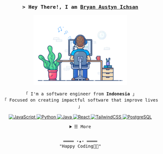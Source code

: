 <!-- Title -->
<h3 align="center">
        <samp>&gt; Hey There!, I am
                <b><a target="_blank" href="https://github.com/Bryan375">Bryan Austyn Ichsan</a></b>
        </samp>
</h3>

<div align="center">
  <img src="https://github.com/Bryan375/Bryan375/blob/032a5fa411585ac349279bcdaf1a5eca6a75f416/dev-working_rounded.gif" href="#" alt="CoDiNg RocKs"  width="60%"/><br> 
</div>


<p align="center">
        <!-- Intro -->
        <samp>
                「 I'm a software engineer from <b>Indonesia</b> 」
                <br>
                「 Focused on creating impactful software that improve lives</b> 」
                <br>
                <br>
        </samp>
        <!-- Technologies -->
        <!-- JavaScript -->
        <a href="https://github.com/Bryan375?tab=repositories" target="_blank"><img alt="JavaScript"
                        src="https://img.shields.io/badge/JavaScript-F7DF1E?style=for-the-badge&logo=javascript&logoColor=black">
        </a>
        <!-- Python -->
        <a href="https://github.com/Bryan375?tab=repositories" target="_blank"><img alt="Python"
                        src="https://img.shields.io/badge/Python-14354C?style=for-the-badge&logo=python&logoColor=white">
        </a>
        <!-- Java -->
        <a href="https://github.com/Bryan375?tab=repositories" target="_blank"><img alt="Java"
                        src="https://img.shields.io/badge/Java-ED8B00?style=for-the-badge&logo=openjdk&logoColor=white">
        </a>
        <!-- React -->
        <a href="https://github.com/Bryan375?tab=repositories" target="_blank"><img alt="React"
                        src="https://img.shields.io/badge/React-20232A?style=for-the-badge&logo=react&logoColor=61DAFB">
        </a>
        <!-- TailwindCSS -->
        <a href="https://github.com/Bryan375?tab=repositories" target="_blank"><img alt="TailwindCSS"
                        src="https://img.shields.io/badge/Tailwind_CSS-38B2AC?style=for-the-badge&logo=tailwind-css&logoColor=white">
        </a>
        <!-- PostgreSQL -->
        <a href="https://github.com/Bryan375?tab=repositories" target="_blank"><img alt="PostgreSQL"
                        src="https://img.shields.io/badge/PostgreSQL-316192?style=for-the-badge&logo=postgresql&logoColor=white">
        </a>
</p>

<!-- Details Section -->
<details align="center">
    <summary> <samp>&#9776; More</samp></summary>
    <p align="center">
        <br>
        <!-- Activity Widget -->
        <img alt="Bryan's GitHub Stats"
                src="https://github-readme-stats.vercel.app/api?username=Bryan375&show_icons=true&theme=radical" />
        <br>
        <!-- Social Links -->
        <p>Find me on</p>
        <!-- Mail -->
        <a href="mailto:bryanichsan5@gmail.com" target="_blank"><img alt="Mail"
                src="https://img.shields.io/badge/Gmail-D14836?style=for-the-badge&logo=gmail&logoColor=white">
        </a>
        <!-- Instagram -->
        <a href="https://www.instagram.com/bryanichsan/" target="_blank"><img alt="Instagram"
                src="https://img.shields.io/badge/Instagram-E4405F?style=for-the-badge&logo=instagram&logoColor=white">
        </a>
        <!-- Linkedin -->
        <a href="https://www.linkedin.com/in/bryanaustynichsan/" target="_blank"><img alt="Linkedin"
                src="https://img.shields.io/badge/LinkedIn-0077B5?style=for-the-badge&logo=linkedin&logoColor=white">
        </a>
    </p>
</details>
<br>

<!-- Footer -->
<samp>
    <p align="center">
        ════ ⋆★⋆ ════
        <br>
        "Happy Coding👨‍💻"
    </p>
</samp>
